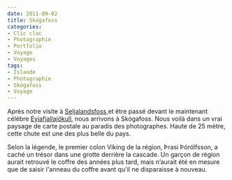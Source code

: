 ```yaml
---
date: 2011-09-02
title: Skógafoss
categories:
- Clic clac
- Photographie
- Portfolio
- Voyage
- Voyages
tags:
- Islande
- Photographie
- Skógafoss
- Voyage
---
```

Après notre visite à <a href="https://www.clicclac.ch/2011/09/01/seljalandsfoss/">Seljalandsfoss </a>et être passé devant le maintenant célèbre <a title="Eruption du Eyjafjallajökull sur Wikipedia" href="https://en.wikipedia.org/wiki/2010_eruptions_of_Eyjafjallaj%C3%B6kull">Eyjafjallajökull</a>, nous arrivons à Skógafoss. Nous voilà dans un vrai paysage de carte postale au paradis des photographes. Haute de 25 mètre, cette chute est une des plus belle du pays.<!--more-->

Selon la légende, le premier colon Viking de la région, Þrasi Þórólfsson, a caché un trésor dans une grotte derrière la cascade. Un garçon de région aurait retrouvé le coffre des années plus tard, mais n’aurait été en mesure que de saisir l'anneau du coffre avant qu'il ne disparaisse à nouveau.

